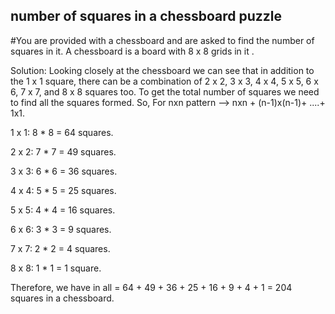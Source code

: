 ## number of squares in a chessboard puzzle

#You are provided with a chessboard and are asked to find the number of squares in it. A chessboard is a board with 8 x 8 grids in it .

Solution:
Looking closely at the chessboard we can see that in addition to the 1 x 1 square, there can be a combination of 2 x 2, 3 x 3, 4 x 4, 5 x 5, 6 x 6, 7 x 7, and 8 x 8 squares too. To get the total number of squares we need to find all the squares formed. 
So,
For nxn pattern --> nxn + (n-1)x(n-1)+ ....+ 1x1.

1 x 1: 8 * 8 = 64 squares.

2 x 2: 7 * 7 = 49 squares.

3 x 3: 6 * 6 = 36 squares.

4 x 4: 5 * 5 = 25 squares.

5 x 5: 4 * 4 = 16 squares.

6 x 6: 3 * 3 = 9 squares.

7 x 7: 2 * 2 = 4 squares.

8 x 8: 1 * 1 = 1 square.

Therefore, we have in all = 64 + 49 + 36 + 25 + 16 + 9 + 4 + 1 = 204 squares in a chessboard.
 
